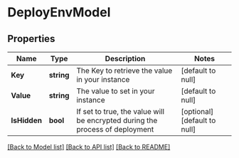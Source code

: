 # DeployEnvModel

## Properties
Name | Type | Description | Notes
------------ | ------------- | ------------- | -------------
**Key** | **string** | The Key to retrieve the value in your instance | [default to null]
**Value** | **string** | The value to set in your instance | [default to null]
**IsHidden** | **bool** | If set to true, the value will be encrypted during the process of deployment | [optional] [default to null]

[[Back to Model list]](../README.md#documentation-for-models) [[Back to API list]](../README.md#documentation-for-api-endpoints) [[Back to README]](../README.md)


